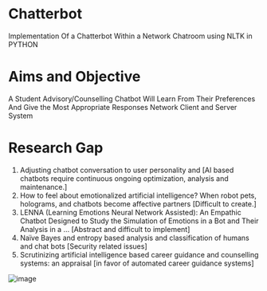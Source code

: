 # Chatterbot
Implementation Of a Chatterbot Within a Network Chatroom using NLTK in PYTHON

# Aims and Objective
A Student Advisory/Counselling Chatbot
Will Learn From Their Preferences
And Give the Most Appropriate Responses
Network Client and Server System 

# Research Gap
1. Adjusting chatbot conversation to user personality and [AI based chatbots require continuous ongoing optimization, analysis and maintenance.]
2. How to feel about emotionalized artificial intelligence? When robot pets, holograms, and chatbots become affective partners [Difficult to create.]
3. LENNA (Learning Emotions Neural Network Assisted): An Empathic Chatbot Designed to Study the Simulation of Emotions in a Bot and Their Analysis in a … [Abstract and difficult to implement]
4. Naïve Bayes and entropy based analysis and classification of humans and chat bots [Security related issues]
5. Scrutinizing artificial intelligence based career guidance and counselling systems: an appraisal [in favor of automated career guidance systems]

![image](https://github.com/Gopikapothen/CHATTERBOT/assets/83344741/ab30c489-8640-491a-a826-e6781ca8224a)


